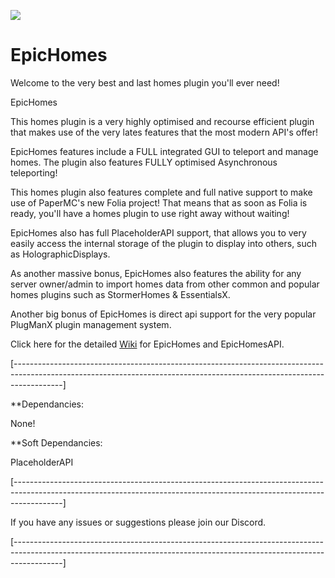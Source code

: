 [![](https://jitpack.io/v/Loving11ish/EpicHomes.svg)](https://jitpack.io/#Loving11ish/EpicHomes)

# EpicHomes
Welcome to the very best and last homes plugin you'll ever need!

EpicHomes

This homes plugin is a very highly optimised and recourse efficient plugin that makes use of the very lates features that the most modern API's offer!

EpicHomes features include a FULL integrated GUI to teleport and manage homes. The plugin also features FULLY optimised Asynchronous teleporting!

This homes plugin also features complete and full native support to make use of PaperMC's new Folia project! That means that as soon as Folia is ready, you'll have a homes plugin to use right away without waiting!

EpicHomes also has full PlaceholderAPI support, that allows you to very easily access the internal storage of the plugin to display into others, such as HolographicDisplays.

As another massive bonus, EpicHomes also features the ability for any server owner/admin to import homes data from other common and popular homes plugins such as StormerHomes & EssentialsX.

Another big bonus of EpicHomes is direct api support for the very popular PlugManX plugin management system.

Click here for the detailed [Wiki](https://github.com/CraptiCraft-Development/EpicHomes/wiki) for EpicHomes and EpicHomesAPI.

[------------------------------------------------------------------------------------------------------------------------------------------------------------------------]

**Dependancies:

None!

**Soft Dependancies:

PlaceholderAPI

[------------------------------------------------------------------------------------------------------------------------------------------------------------------------]

If you have any issues or suggestions please join our Discord.

[------------------------------------------------------------------------------------------------------------------------------------------------------------------------]


